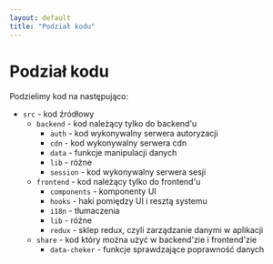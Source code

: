 ```yaml
---
layout: default
title: "Podział kodu"
---
```

Podział kodu
============

Podzielimy kod na następująco:

 - `src` - kod źródłowy
   - `backend` - kod należący tylko do backend'u
     - `auth` - kod wykonywalny serwera autoryzacji
     - `cdn` - kod wykonywalny serwera cdn
     - `data` - funkcje manipulacji danych
     - `lib` - różne
     - `session` - kod wykonywalny serwera sesji
   - `frontend` - kod należący tylko do frontend'u
     - `components` - komponenty UI
     - `hooks` - haki pomiędzy UI i resztą systemu
     - `i18n` - tłumaczenia
     - `lib` - różne
     - `redux` - sklep redux, czyli zarządzanie danymi w aplikacji
   - `share` - kod który można użyć w backend'zie i frontend'zie
     - `data-cheker` - funkcje sprawdzające poprawność danych
     